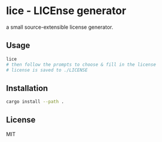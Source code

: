 # lice - LICEnse generator
a small source-extensible license generator.

## Usage
```bash
lice
# then follow the prompts to choose & fill in the license
# license is saved to ./LICENSE
```

## Installation
```bash
cargo install --path .
```

## License
MIT